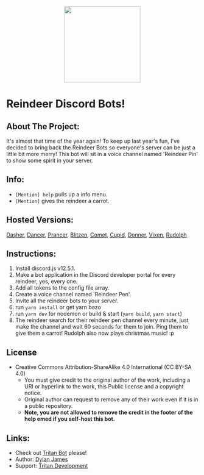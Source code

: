 <center><img  src="https://images-ext-1.discordapp.net/external/TziDjM5SKqCwP-GcO19AWKHYqc9JzPUzIlnkNVChJHI/%3Fu%3Dhttps%253A%252F%252Fimages.vexels.com%252Fmedia%252Fusers%252F3%252F223118%252Fisolated%252Fpreview%252F53256632b9aceec9dec9dae643d23645-cute-reindeer-festive-illustration-by-vexels.png%26f%3D1%26nofb%3D1/https/external-content.duckduckgo.com/iu/" length='200px' width='200px'></center>

# Reindeer Discord Bots!

## About The Project:

It's almost that time of the year again! To keep up last year's fun, I've decided to bring back the Reindeer Bots so everyone's server can be just a little bit more merry! This bot will sit in a voice channel named 'Reindeer Pin' to show some spirit in your server.

## Info:

- `[Mention] help` pulls up a info menu.
- `[Mention]` gives the reindeer a carrot.

## Hosted Versions:

[Dasher](https://discord.com/api/oauth2/authorize?client_id=789419994910818334&permissions=34982976&scope=bot), [Dancer](https://discord.com/api/oauth2/authorize?client_id=789418944989626408&permissions=34982976&scope=bot), [Prancer](https://discord.com/api/oauth2/authorize?client_id=789454241977860128&permissions=34982976&scope=bot), [Blitzen](https://discord.com/api/oauth2/authorize?client_id=789415712280018954&permissions=34982976&scope=bot), [Comet](https://discord.com/api/oauth2/authorize?client_id=789417819929575465&permissions=34982976&scope=bot), [Cupid](https://discord.com/api/oauth2/authorize?client_id=789418381920829460&permissions=34982976&scope=bot), [Donner](https://discord.com/api/oauth2/authorize?client_id=789456116881817650&permissions=34982976&scope=bot), [Vixen](https://discord.com/api/oauth2/authorize?client_id=789455003508539393&permissions=34982976&scope=bot), [Rudolph](https://discord.com/api/oauth2/authorize?client_id=789404709366661170&permissions=34982976&scope=bot)

## Instructions:

1. Install discord.js v12.5.1.
2. Make a bot application in the Discord developer portal for every reindeer, yes, every one.
3. Add all tokens to the config file array.
4. Create a voice channel named 'Reindeer Pen'.
5. Invite all the reindeer bots to your server.
6. run `yarn install` or get yarn bozo
7. run `yarn dev` for nodemon or build & start (`yarn build`, `yarn start`)
8. The reindeer search for their reindeer pen channel every minute, just make the channel and wait 60 seconds for them to join. Ping them to give them a carrot! Rudolph also now plays christmas music! :p

## License

- Creative Commons Attribution-ShareAlike 4.0 International (CC BY-SA 4.0)
  - You must give credit to the original author of the work, including a URI or hyperlink to the work, this Public license and a copyright notice.
  - Original author can request to remove any of their work even if it is in a public repository.
  - **Note, you are not allowed to remove the credit in the footer of the help emed if you self-host this bot.**

## Links:

- Check out [Tritan Bot](https://tritan.gg/invite) please!
- Author: [Dylan James](https://github.com/dylanjamesdev)
- Support: [Tritan Development](https://discord.gg/http)
